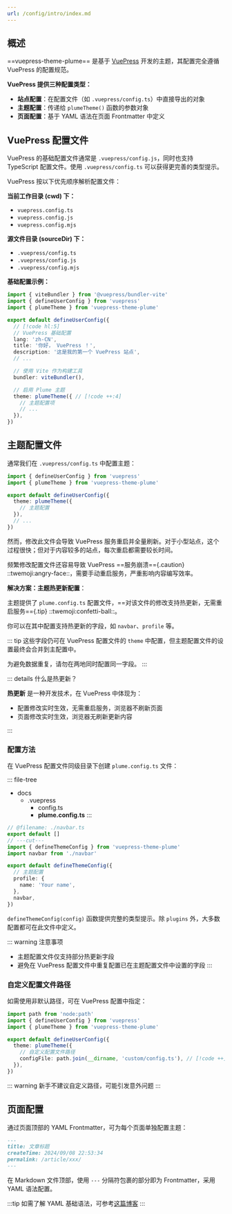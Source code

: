 ```yaml
---
url: /config/intro/index.md
---
```

## 概述

\==vuepress-theme-plume== 是基于 [VuePress](https://v2.vuepress.vuejs.org/) 开发的主题，其配置完全遵循 VuePress 的配置规范。

**VuePress 提供三种配置类型：**

* **站点配置**：在配置文件（如 `.vuepress/config.ts`）中直接导出的对象
* **主题配置**：传递给 `plumeTheme()` 函数的参数对象
* **页面配置**：基于 YAML 语法在页面 Frontmatter 中定义

## VuePress 配置文件

VuePress 的基础配置文件通常是 `.vuepress/config.js`，同时也支持 TypeScript 配置文件。使用 `.vuepress/config.ts` 可以获得更完善的类型提示。

VuePress 按以下优先顺序解析配置文件：

**当前工作目录 (cwd) 下：**

* `vuepress.config.ts`
* `vuepress.config.js`
* `vuepress.config.mjs`

**源文件目录 (sourceDir) 下：**

* `.vuepress/config.ts`&#x20;
* `.vuepress/config.js`
* `.vuepress/config.mjs`

**基础配置示例：**

```ts title=".vuepress/config.ts" twoslash
import { viteBundler } from '@vuepress/bundler-vite'
import { defineUserConfig } from 'vuepress'
import { plumeTheme } from 'vuepress-theme-plume'

export default defineUserConfig({
  // [!code hl:5]
  // VuePress 基础配置
  lang: 'zh-CN',
  title: '你好， VuePress ！',
  description: '这是我的第一个 VuePress 站点',
  // ...

  // 使用 Vite 作为构建工具
  bundler: viteBundler(),

  // 启用 Plume 主题
  theme: plumeTheme({ // [!code ++:4]
    // 主题配置项
    // ...
  }),
})
```

## 主题配置文件

通常我们在 `.vuepress/config.ts` 中配置主题：

```ts title=".vuepress/config.ts" twoslash
import { defineUserConfig } from 'vuepress'
import { plumeTheme } from 'vuepress-theme-plume'

export default defineUserConfig({
  theme: plumeTheme({
    // 主题配置
  }),
  // ...
})
```

然而，修改此文件会导致 VuePress 服务重启并全量刷新。对于小型站点，这个过程很快；但对于内容较多的站点，每次重启都需要较长时间。

频繁修改配置文件还容易导致 VuePress ==服务崩溃=={.caution} ::twemoji:angry-face::，需要手动重启服务，严重影响内容编写效率。

**解决方案：主题热更新配置**：

主题提供了 `plume.config.ts` 配置文件，==对该文件的修改支持热更新，无需重启服务=={.tip} ::twemoji:confetti-ball::。

你可以在其中配置支持热更新的字段，如 `navbar`、`profile` 等。

::: tip
这些字段仍可在 VuePress 配置文件的 `theme` 中配置，但主题配置文件的设置最终会合并到主配置中。

为避免数据重复，请勿在两地同时配置同一字段。
:::

::: details 什么是热更新？

**热更新** 是一种开发技术，在 VuePress 中体现为：

* 配置修改实时生效，无需重启服务，浏览器不刷新页面
* 页面修改实时生效，浏览器无刷新更新内容

:::

### 配置方法

在 VuePress 配置文件同级目录下创建 `plume.config.ts` 文件：

::: file-tree

* docs
  * .vuepress
    * config.ts
    * **plume.config.ts**
      :::

```ts title="plume.config.ts" twoslash
// @filename: ./navbar.ts
export default []
// ---cut---
import { defineThemeConfig } from 'vuepress-theme-plume'
import navbar from './navbar'

export default defineThemeConfig({
  // 主题配置
  profile: {
    name: 'Your name',
  },
  navbar,
})
```

`defineThemeConfig(config)` 函数提供完整的类型提示。除 `plugins` 外，大多数配置都可在此文件中定义。

::: warning 注意事项

* 主题配置文件仅支持部分热更新字段
* 避免在 VuePress 配置文件中重复配置已在主题配置文件中设置的字段
  :::

### 自定义配置文件路径

如需使用非默认路径，可在 VuePress 配置中指定：

```ts title=".vuepress/config.ts" twoslash
import path from 'node:path'
import { defineUserConfig } from 'vuepress'
import { plumeTheme } from 'vuepress-theme-plume'

export default defineUserConfig({
  theme: plumeTheme({
    // 自定义配置文件路径
    configFile: path.join(__dirname, 'custom/config.ts'), // [!code ++]
  }),
})
```

::: warning 新手不建议自定义路径，可能引发意外问题
:::

## 页面配置

通过页面顶部的 YAML Frontmatter，可为每个页面单独配置主题：

```md {1,5} title="article.md"
---
title: 文章标题
createTime: 2024/09/08 22:53:34
permalink: /article/xxx/
---
```

在 Markdown 文件顶部，使用 `---` 分隔符包裹的部分即为 Frontmatter，采用 YAML 语法配置。

:::tip 如需了解 YAML 基础语法，可参考[这篇博客](/article/ecxnxxd0/)
:::
